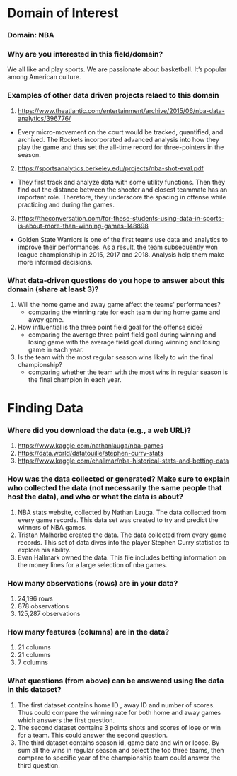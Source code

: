 # Domain of Interest

### Domain: NBA
### Why are you interested in this field/domain?
  We all like and play sports. We are passionate about basketball. It’s popular among American culture.
  
### Examples of other data driven projects relaed to this domain
  1. https://www.theatlantic.com/entertainment/archive/2015/06/nba-data-analytics/396776/
  * Every micro-movement on the court would be tracked, quantified, and archived. The Rockets incorporated advanced analysis into how they play the game and thus set the all-time record for three-pointers in the season. 
  2. https://sportsanalytics.berkeley.edu/projects/nba-shot-eval.pdf
  * They first track and analyze data with some utility functions. Then they find out the distance between the shooter and closest teammate has an important role. Therefore, they underscore the spacing in offense while practicing and during the games. 
  3. https://theconversation.com/for-these-students-using-data-in-sports-is-about-more-than-winning-games-148898
  * Golden State Warriors is one of the first teams use data and analytics to improve their performances. As a result, the team subsequently won league championship in 2015, 2017 and 2018. Analysis help them make more informed decisions. 


### What data-driven questions do you hope to answer about this domain (share at least 3)?
  1. Will the home game and away game affect the teams' performances?
      * comparing the winning rate for each team during home game and away game.
  2. How influential is the three point field goal for the offense side?
      * comparing the average three point field goal during winning and losing game with the average field goal during winning and losing game in each year.
  3. Is the team with the most regular season wins likely to win the final championship?
      * comparing whether the team with the most wins in regular season is the final champion in each year.

# Finding Data
### Where did you download the data (e.g., a web URL)?
  1. https://www.kaggle.com/nathanlauga/nba-games
  2. https://data.world/datatouille/stephen-curry-stats
  3. https://www.kaggle.com/ehallmar/nba-historical-stats-and-betting-data

### How was the data collected or generated? Make sure to explain who collected the data (not necessarily the same people that host the data), and who or what the data is about?
  1. NBA stats website, collected by Nathan Lauga. The data collected from every game records. This data set was created to try and predict the winners of NBA games.
  2. Tristan Malherbe created the data. The data collected from every game records. This set of data dives into the player Stephen Curry statistics to explore his ability.
  3. Evan Hallmark owned the data. This file includes betting information on the money lines for a large selection of nba games.

### How many observations (rows) are in your data?
  1. 24,196 rows
  2. 878 observations
  3. 125,287 observations

### How many features (columns) are in the data?
  1. 21 columns
  2. 21 columns
  3. 7 columns

### What questions (from above) can be answered using the data in this dataset?
  1. The first dataset contains home ID , away ID and number of scores. Thus could compare the winning rate for both home and away games which answers the first question. 
  2. The second dataset contains 3 points shots and scores of lose or win for a team. This could answer the second question. 
  3. The third dataset contains season id, game date and win or loose. By sum all the wins in regular season and select the top three teams, then compare to specific year of the championship team could answer the third question. 
